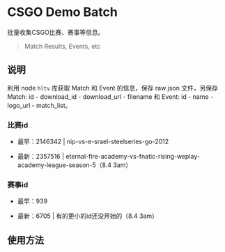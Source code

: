 # CSGO Demo Batch

批量收集CSGO比赛、赛事等信息。 

> Match Results, Events, etc

## 说明

利用 node `hltv` 库获取 Match 和 Event 的信息，保存 raw json 文件，另保存 Match: id - download_id - download_url - filename 和 Event: id - name - logo_url - match_list。

### 比赛id

- 最早：2146342 | nip-vs-e-srael-steelseries-go-2012

- 最新：2357516 | eternal-fire-academy-vs-fnatic-rising-weplay-academy-league-season-5（8.4 3am）

### 赛事id

- 最早：939

- 最新：6705 | 有的更小的id还没开始的（8.4 3am）

## 使用方法

